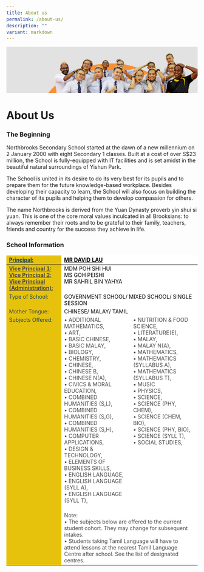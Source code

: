 ```yaml
---
title: About us
permalink: /about-us/
description: ""
variant: markdown
---
```

![](/images/about_us.jpg)

About Us
========

### The Beginning

Northbrooks Secondary School started at the dawn of a new millennium on 2 January 2000 with eight Secondary 1 classes. Built at a cost of over S$23 million, the School is fully-equipped with IT facilities and is set amidst in the beautiful natural surroundings of Yishun Park.

The School is united in its desire to do its very best for its pupils and to prepare them for the future knowledge-based workplace. Besides developing their capacity to learn, the School will also focus on building the character of its pupils and helping them to develop compassion for others.

The name Northbrooks is derived from the Yuan Dynasty proverb yin shui si yuan. This is one of the core moral values inculcated in all Brooksians: to always remember their roots and to be grateful to their family, teachers, friends and country for the success they achieve in life.

### School Information


<style type="text/css">
.tg  {border-collapse:collapse;border-spacing:0;}
  overflow:hidden;padding:10px 5px;word-break:normal;}
.tg th{border-color:black;border-style:solid;border-width:1px;font-family:Arial, sans-serif;font-size:14px;
  font-weight:normal;overflow:hidden;padding:10px 5px;word-break:normal;}
.tg .tg-dzrg{background-color:#e6c20c;border-color:#ffffff;color:#484848;text-align:left;vertical-align:top}
.tg .tg-z9u7{background-color:#e6c20c;border-color:#ffffff;color:#0F4468;font-weight:bold;text-align:left;text-decoration:underline;
  vertical-align:top}
.tg .tg-isjz{background-color:#FFF;border-color:#ffffff;color:#323232;font-weight:bold;text-align:left;text-decoration:underline;
  vertical-align:top}
.tg .tg-lirh{background-color:#e6c20c;border-color:#ffffff;color:#484848;font-weight:bold;text-align:left;text-decoration:underline;
  vertical-align:top}
.tg .tg-t4sp{background-color:#FFF;border-color:#ffffff;color:#484848;text-align:left;vertical-align:top}
.tg .tg-59m0{background-color:#e6c20c;border-color:#ffffff;color:#0F4468;text-align:left;vertical-align:top}
</style>
<table class="tg">
<thead>
  <tr>
    <th class="tg-z9u7"><span style="font-weight:inherit;font-style:inherit;color:#0F4468">Principal:</span></th>
    <th colspan="2" class="tg-isjz"><span style="font-weight:inherit;font-style:inherit;color:#000;background-color:#FFF">MR DAVID LAU</span></th>
  </tr>
</thead>
<tbody>
  <tr>
    <td class="tg-lirh">Vice Principal 1:<br>Vice Principal 2:<br>Vice Principal (Administration):</td>
    <td colspan="2" class="tg-t4sp"><span style="font-weight:400;font-style:inherit;color:#000">MDM POH SHI HUI</span><br><span style="font-weight:400;font-style:inherit;color:#000">MS GOH PEISHI</span><br><span style="font-weight:400;font-style:inherit;color:#000">MR SAHRIL BIN YAHYA</span></td>
  </tr>
  <tr>
    <td class="tg-59m0"><span style="font-weight:inherit;font-style:inherit;color:#0F4468">Type of School:</span></td>
    <td colspan="2" class="tg-t4sp"><span style="font-weight:inherit;font-style:inherit;color:#000;background-color:#FFF">GOVERNMENT SCHOOL/ MIXED SCHOOL/ SINGLE SESSION</span></td>
  </tr>
  <tr>
    <td class="tg-dzrg">Mother Tongue:</td>
    <td colspan="2" class="tg-t4sp"><span style="font-weight:inherit;font-style:inherit;color:#000;background-color:#FFF">CHINESE/ MALAY/ TAMIL</span></td>
  </tr>
  <tr>
    <td rowspan="2" class="tg-59m0"><span style="font-weight:inherit;font-style:inherit;color:#0F4468">Subjects Offered:</span><br><br></td>
    <td class="tg-t4sp"><span style="background-color:#FFF">• ADDITIONAL MATHEMATICS,</span><br><span style="background-color:#FFF">• ART,</span><br><span style="background-color:#FFF">• BASIC CHINESE,</span><br><span style="background-color:#FFF">• BASIC MALAY,</span><br><span style="background-color:#FFF">• BIOLOGY,</span><br><span style="background-color:#FFF">• CHEMISTRY,</span><br><span style="background-color:#FFF">• CHINESE,</span><br><span style="background-color:#FFF">• CHINESE B,</span><br><span style="background-color:#FFF">• CHINESE N(A),</span><br><span style="background-color:#FFF">• CIVICS &amp; MORAL EDUCATION,</span><br><span style="background-color:#FFF">• COMBINED HUMANITIES (S,L),</span><br><span style="background-color:#FFF">• COMBINED HUMANITIES (S,G),</span><br><span style="background-color:#FFF">• COMBINED HUMANITIES (S,H),</span><br><span style="background-color:#FFF">• COMPUTER APPLICATIONS,</span><br><span style="background-color:#FFF">• DESIGN &amp; TECHNOLOGY,</span><br><span style="background-color:#FFF">• ELEMENTS OF BUSINESS SKILLS,</span><br><span style="background-color:#FFF">• ENGLISH LANGUAGE,</span><br><span style="background-color:#FFF">• ENGLISH LANGUAGE (SYLL A),</span><br><span style="background-color:#FFF">• ENGLISH LANGUAGE (SYLL T),</span><br><br></td>
    <td class="tg-t4sp"><span style="background-color:#FFF">• NUTRITION &amp; FOOD SCIENCE,</span><br><span style="background-color:#FFF">• LITERATURE(E),</span><br><span style="background-color:#FFF">• MALAY,</span><br><span style="background-color:#FFF">• MALAY N(A),</span><br><span style="background-color:#FFF">• MATHEMATICS,</span><br><span style="background-color:#FFF">• MATHEMATICS (SYLLABUS A),</span><br><span style="background-color:#FFF">• MATHEMATICS (SYLLABUS T),</span><br><span style="background-color:#FFF">• MUSIC</span><br><span style="background-color:#FFF">• PHYSICS,</span><br><span style="background-color:#FFF">• SCIENCE,</span><br><span style="background-color:#FFF">• SCIENCE (PHY, CHEM),</span><br><span style="background-color:#FFF">• SCIENCE (CHEM, BIO),</span><br><span style="background-color:#FFF">• SCIENCE (PHY, BIO),</span><br><span style="background-color:#FFF">• SCIENCE (SYLL T),</span><br><span style="background-color:#FFF">• SOCIAL STUDIES,</span><br><br><br></td>
  </tr>
  <tr>
    <td colspan="2" class="tg-t4sp">Note:<br>• The subjects below are offered to the current student cohort. They may change for subsequent intakes.<br>• Students taking Tamil Language will have to attend lessons at the nearest Tamil Language Centre after school. See the list of designated centres.</td>
  </tr>
</tbody>
</table>